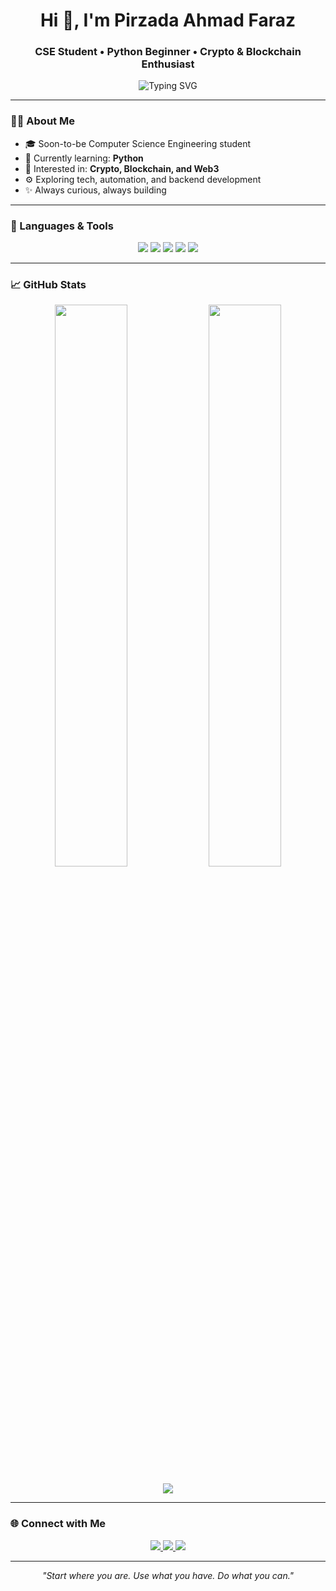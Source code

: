 <h1 align="center">Hi 👋, I'm Pirzada Ahmad Faraz</h1>
<h3 align="center">CSE Student • Python Beginner • Crypto & Blockchain Enthusiast</h3>

<p align="center">
  <img src="https://readme-typing-svg.demolab.com?font=Fira+Code&pause=1000&center=true&vCenter=true&width=500&lines=Aspiring+Software+Engineer;Exploring+Crypto+%26+Blockchain;Python+Learner;Tech+Enthusiast+🚀" alt="Typing SVG" />
</p>

---

### 👨‍💻 About Me

- 🎓 Soon-to-be Computer Science Engineering student  
- 🐍 Currently learning: **Python**  
- 💸 Interested in: **Crypto, Blockchain, and Web3**  
- ⚙️ Exploring tech, automation, and backend development  
- ✨ Always curious, always building  

---

### 🧰 Languages & Tools

<p align="center">
  <img src="https://img.shields.io/badge/Python-3776AB?style=flat-square&logo=python&logoColor=white" />
  <img src="https://img.shields.io/badge/Linux-FCC624?style=flat-square&logo=linux&logoColor=black" />
  <img src="https://img.shields.io/badge/VS%20Code-007ACC?style=flat-square&logo=visual-studio-code&logoColor=white" />
  <img src="https://img.shields.io/badge/Bitcoin-F7931A?style=flat-square&logo=bitcoin&logoColor=white" />
  <img src="https://img.shields.io/badge/Ethereum-3C3C3D?style=flat-square&logo=ethereum&logoColor=white" />
</p>

---

### 📈 GitHub Stats

<p align="center">
  <img src="https://github-readme-stats.vercel.app/api?username=pirzada-ahmadfaraz&show_icons=true&theme=github_dark&hide_border=true" width="48%" />
  <img src="https://github-readme-streak-stats.herokuapp.com/?user=pirzada-ahmadfaraz&theme=github-dark&hide_border=true" width="48%" />
</p>

<p align="center">
  <img src="https://github-profile-trophy.vercel.app/?username=pirzada-ahmadfaraz&theme=flat&no-frame=true&row=1" />
</p>

---

### 🌐 Connect with Me

<p align="center">
  <a href="https://x.com/pzahmadfaraz" target="_blank">
    <img src="https://img.shields.io/badge/Twitter-%231DA1F2.svg?&style=flat-square&logo=twitter&logoColor=white" />
  </a>
  <a href="https://linkedin.com/in/pirzadaahmadfaraz" target="_blank">
    <img src="https://img.shields.io/badge/LinkedIn-%230077B5.svg?&style=flat-square&logo=linkedin&logoColor=white" />
  </a>
  <a href="https://instagram.com/ahmadfaraz_01" target="_blank">
    <img src="https://img.shields.io/badge/Instagram-%23E4405F.svg?&style=flat-square&logo=instagram&logoColor=white" />
  </a>
</p>

---

<p align="center"><i>"Start where you are. Use what you have. Do what you can."</i></p>
